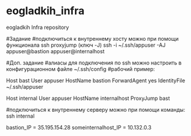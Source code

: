 # eogladkih_infra
eogladkih Infra repository

#Задание
#подключиться к внутреннему хосту можно при помощи функционала ssh proxyjump (ключ -J)
ssh -i ~/.ssh/appuser -AJ appuser@bastion appuser@internalhost

#Доп. задание
#алиасы для подключения по ssh можно настроить в конфигурационном файле ~/.ssh/config
#рабочий пример:

Host bast
 User appuser
 HostName bastion
 ForwardAgent yes
 IdentityFile ~/.ssh/appuser

Host internal
 User appuser
 HostName internalhost
 ProxyJump bast
 
#подключиться к внутреннему серверу можно при помощи команды:
ssh internal


bastion_IP = 35.195.154.28
someinternalhost_IP = 10.132.0.3  